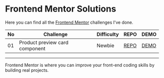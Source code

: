 # Frontend Mentor Solutions
Here you can find all the [Frontend Mentor](https://www.frontendmentor.io/) challenges I've done.

| No  | Challenge                         | Difficulty | REPO                                                                                                          | DEMO                                                                                                |
| --- | --------------------------------- | ---------- | ------------------------------------------------------------------------------------------------------------- | --------------------------------------------------------------------------------------------------- |
| 01  | Product preview card component    | Newbie     | [REPO](https://github.com/Erin-Liuu/FM-challenge/tree/main/01-product-preview-card-component-main)   | [DEMO]()  |

-----------------------------

Frontend Mentor is where you can improve your front-end coding skills by building real projects.